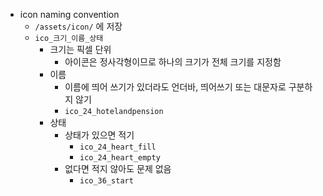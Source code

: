 - icon naming convention
  - `/assets/icon/` 에 저장
  - `ico_크기_이름_상태`
    - 크기는 픽셀 단위
      - 아이콘은 정사각형이므로 하나의 크기가 전체 크기를 지정함
    - 이름
      - 이름에 띄어 쓰기가 있더라도 언더바, 띄어쓰기 또는 대문자로 구분하지 않기
      - `ico_24_hotelandpension`
    - 상태
      - 상태가 있으면 적기
        - `ico_24_heart_fill`
        - `ico_24_heart_empty`
      - 없다면 적지 않아도 문제 없음
        - `ico_36_start`